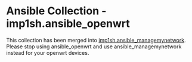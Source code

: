 # Ansible Collection - imp1sh.ansible_openwrt

This collection has been merged into [imp1sh.ansible_managemynetwork](https://github.com/imp1sh/ansible_managemynetwork). Please stop using ansible_openwrt and use ansible_managemynetwork instead for your openwrt devices.
